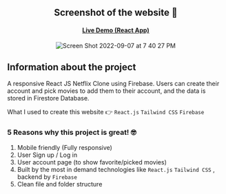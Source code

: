 <div align="center">

<h2>Screenshot of the website 📸</h2>
<h4><a href="https://netflix-clone-5ba0c.web.app/">Live Demo (React App)</a></h4>

![Screen Shot 2022-09-07 at 7 40 27 PM](https://user-images.githubusercontent.com/61883762/189001527-ce5f05b5-d023-42d7-9339-e1cb43901cdc.png)


</div>


## Information about the project

A responsive React JS Netflix Clone using Firebase. Users can create their account and pick movies to add them to their account, and the data is stored in Firestore Database. 

What I used to create this website 👉 `React.js` `Tailwind CSS` `Firebase`

<h3>5 Reasons why this project is great! 🤓</h3>

1. Mobile friendly (Fully responsive)
2. User Sign up / Log in
3. User account page (to show favorite/picked movies)
4. Built by the most in demand technologies like `React.js` `Tailwind CSS` , backend by `Firebase` 
5. Clean file and folder structure
